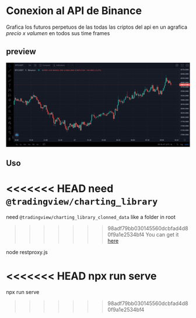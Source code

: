 # Conexion al API de Binance

Grafica los futuros perpetuos de las todas las criptos del api
en un agrafica _precio x valumen_ en todos sus time frames

## preview

![preview](/preview.png)

## Uso

<<<<<<< HEAD
need `@tradingview/charting_library`
=======
need `@tradingview/charting_library_clonned_data` like a folder in root
>>>>>>> 98adf79bb030145560dcbfad4d80f9a1e2534bf4
You can get it [here](https://es.tradingview.com/HTML5-stock-forex-bitcoin-charting-library/ "https://github.com/tradingview/charting_library")

node restproxy.js

<<<<<<< HEAD
npx run serve
=======
npx run serve
>>>>>>> 98adf79bb030145560dcbfad4d80f9a1e2534bf4
